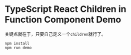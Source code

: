 TypeScript React Children in Function Component Demo
====================================================

关键点就在于，只要自己定义一个`children`就行了。

```
npm install
npm run demo
```

